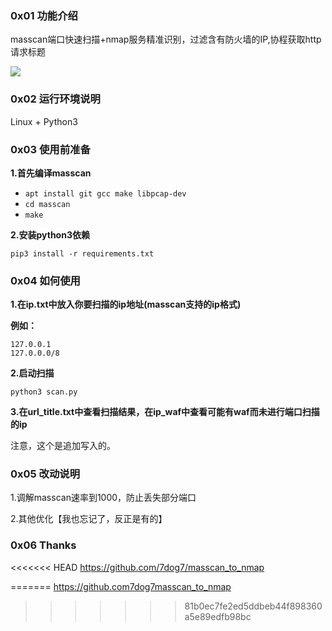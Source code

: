 ### **0x01 功能介绍**

masscan端口快速扫描+nmap服务精准识别，过滤含有防火墙的IP,协程获取http请求标题

![](E:\其他文件放这里\git\masscan2nmap\1.png)

### **0x02 运行环境说明**

Linux + Python3

### **0x03 使用前准备**

**1.首先编译masscan**

- `apt install git gcc make libpcap-dev`
- `cd masscan`
- `make`

**2.安装python3依赖**

```
pip3 install -r requirements.txt
```

### **0x04 如何使用**

**1.在ip.txt中放入你要扫描的ip地址(masscan支持的ip格式)**

**例如：**

```
127.0.0.1
127.0.0.0/8
```

**2.启动扫描**

```
python3 scan.py
```

**3.在url_title.txt中查看扫描结果，在ip_waf中查看可能有waf而未进行端口扫描的ip**

注意，这个是追加写入的。

### **0x05 改动说明**

1.调解masscan速率到1000，防止丢失部分端口

2.其他优化【我也忘记了，反正是有的】

### 0x06 Thanks

<<<<<<< HEAD
https://github.com/7dog7/masscan_to_nmap

=======
https://github.com7dog7masscan_to_nmap
>>>>>>> 81b0ec7fe2ed5ddbeb44f898360a5e89edfb98bc
